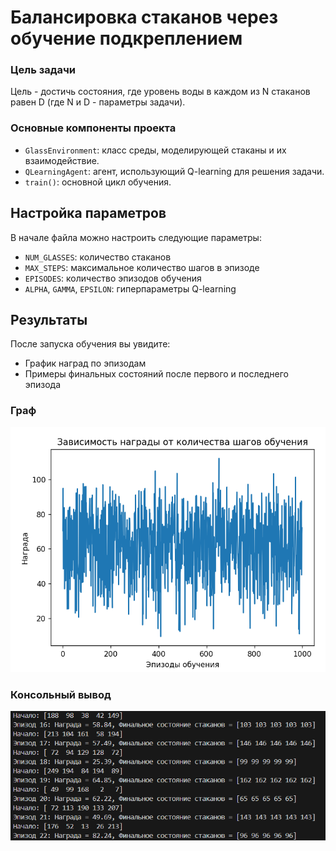 # Балансировка стаканов через обучение подкреплением

### Цель задачи

Цель - достичь состояния, где уровень воды в каждом из N стаканов равен D (где N и D - параметры задачи).

### Основные компоненты проекта

- `GlassEnvironment`: класс среды, моделирующей стаканы и их взаимодействие.
- `QLearningAgent`: агент, использующий Q-learning для решения задачи.
- `train()`: основной цикл обучения.

## Настройка параметров

В начале файла можно настроить следующие параметры:
- `NUM_GLASSES`: количество стаканов
- `MAX_STEPS`: максимальное количество шагов в эпизоде
- `EPISODES`: количество эпизодов обучения
- `ALPHA`, `GAMMA`, `EPSILON`: гиперпараметры Q-learning

## Результаты

После запуска обучения вы увидите:
- График наград по эпизодам
- Примеры финальных состояний после первого и последнего эпизода

### Граф 
![](graph.png)

### Консольный вывод
![](console.png)

